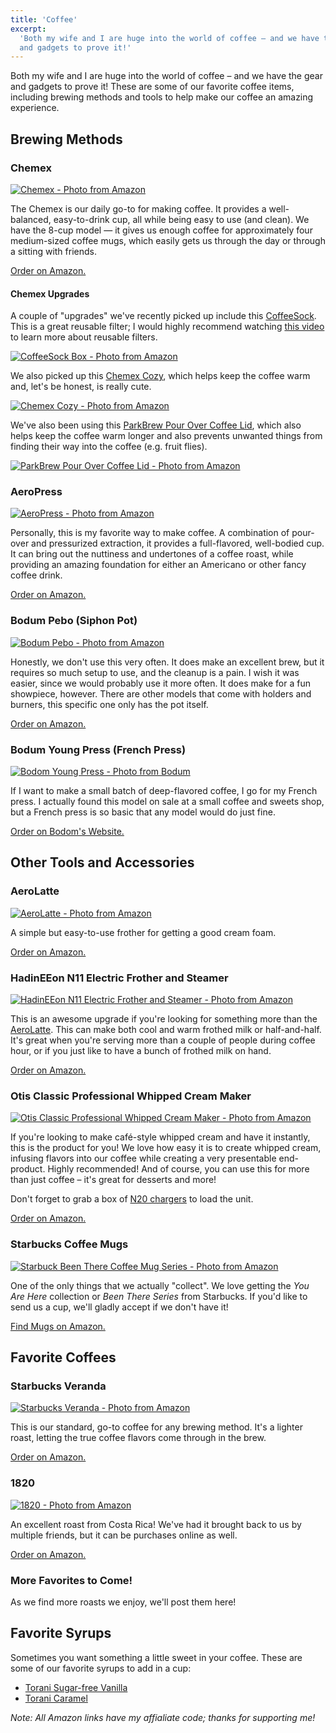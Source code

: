 ```yaml
---
title: 'Coffee'
excerpt:
  'Both my wife and I are huge into the world of coffee – and we have the gear
  and gadgets to prove it!'
---
```


Both my wife and I are huge into the world of coffee – and we have the gear and
gadgets to prove it! These are some of our favorite coffee items, including
brewing methods and tools to help make our coffee an amazing experience.

## Brewing Methods

### Chemex

[![Chemex - Photo from Amazon](https://images-na.ssl-images-amazon.com/images/I/61nAcf7AgpL._AC_SL1000_.jpg)](https://amzn.to/3aZHcKI)

The Chemex is our daily go-to for making coffee. It provides a well-balanced,
easy-to-drink cup, all while being easy to use (and clean). We have the 8-cup
model — it gives us enough coffee for approximately four medium-sized coffee
mugs, which easily gets us through the day or through a sitting with friends.

[Order on Amazon.](https://amzn.to/3aZHcKI)

#### Chemex Upgrades

A couple of "upgrades" we've recently picked up include this
[CoffeeSock](https://amzn.to/3fThIjX). This is a great reusable filter; I would
highly recommend watching [this video](https://youtu.be/dr_I3ZVKKb4) to learn
more about reusable filters.

[![CoffeeSock Box - Photo from Amazon](https://images-na.ssl-images-amazon.com/images/I/91aTUKGnXzL._AC_SL1500_.jpg)](https://amzn.to/3fThIjX)

We also picked up this [Chemex Cozy](https://amzn.to/3fZaVFp), which helps keep
the coffee warm and, let's be honest, is really cute.

[![Chemex Cozy - Photo from Amazon](https://images-na.ssl-images-amazon.com/images/I/819l%2BVYCulL._AC_SL1500_.jpg)](https://amzn.to/3fZaVFp)

We've also been using this
[ParkBrew Pour Over Coffee Lid](https://amzn.to/3dCWAgF), which also helps keep
the coffee warm longer and also prevents unwanted things from finding their way
into the coffee (e.g. fruit flies).

[![ParkBrew Pour Over Coffee Lid - Photo from Amazon](https://images-na.ssl-images-amazon.com/images/I/616blTa63bL._AC_SL1500_.jpg)](https://amzn.to/3dCWAgF)

### AeroPress

[![AeroPress - Photo from Amazon](https://images-na.ssl-images-amazon.com/images/I/71iwythG2qL._AC_SL1500_.jpg)](https://amzn.to/3edGprk)

Personally, this is my favorite way to make coffee. A combination of pour-over
and pressurized extraction, it provides a full-flavored, well-bodied cup. It can
bring out the nuttiness and undertones of a coffee roast, while providing an
amazing foundation for either an Americano or other fancy coffee drink.

[Order on Amazon.](https://amzn.to/3edGprk)

### Bodum Pebo (Siphon Pot)

[![Bodum Pebo - Photo from Amazon](https://images-na.ssl-images-amazon.com/images/I/416TQMQDP6L._AC_.jpg)](https://amzn.to/3b4eCYv)

Honestly, we don't use this very often. It does make an excellent brew, but it
requires so much setup to use, and the cleanup is a pain. I wish it was easier,
since we would probably use it more often. It does make for a fun showpiece,
however. There are other models that come with holders and burners, this
specific one only has the pot itself.

[Order on Amazon.](https://amzn.to/3b4eCYv)

### Bodum Young Press (French Press)

[![Bodom Young Press - Photo from Bodum](https://d9pl0lig74xnv.cloudfront.net/catalog/product/cache/eef16fc6598971ae8e58d2d4f7941eac/b/_/b_10096_364_a_1.jpg)](https://www.bodum.com/us/en/10096-364us4-young-press)

If I want to make a small batch of deep-flavored coffee, I go for my French
press. I actually found this model on sale at a small coffee and sweets shop,
but a French press is so basic that any model would do just fine.

[Order on Bodom's Website.](https://www.bodum.com/us/en/10096-364us4-young-press)

## Other Tools and Accessories

### AeroLatte

[![AeroLatte - Photo from Amazon](https://images-na.ssl-images-amazon.com/images/I/51uq2JgwJlL._AC_SL1500_.jpg)](https://amzn.to/34rR8de)

A simple but easy-to-use frother for getting a good cream foam.

[Order on Amazon.](https://amzn.to/34rR8de)

### HadinEEon N11 Electric Frother and Steamer

[![HadinEEon N11 Electric Frother and Steamer - Photo from Amazon](https://images-na.ssl-images-amazon.com/images/I/51zGm1VqQsL._AC_SL1001_.jpg)](https://amzn.to/385EEdm)

This is an awesome upgrade if you're looking for something more than the
[AeroLatte](https://amzn.to/34rR8de). This can make both cool and warm frothed
milk or half-and-half. It's great when you're serving more than a couple of
people during coffee hour, or if you just like to have a bunch of frothed milk
on hand.

[Order on Amazon.](https://amzn.to/385EEdm)

### Otis Classic Professional Whipped Cream Maker

[![Otis Classic Professional Whipped Cream Maker - Photo from Amazon](https://images-na.ssl-images-amazon.com/images/I/81SUmYUxd2L._AC_SL1500_.jpg)](https://amzn.to/2YsAb0Z)

If you're looking to make café-style whipped cream and have it instantly, this
is the product for you! We love how easy it is to create whipped cream, infusing
flavors into our coffee while creating a very presentable end-product. Highly
recommended! And of course, you can use this for more than just coffee – it's
great for desserts and more!

Don't forget to grab a box of [N20 chargers](https://amzn.to/2NqoykV) to load
the unit.

[Order on Amazon.](https://amzn.to/2YsAb0Z)

### Starbucks Coffee Mugs

[![Starbuck Been There Coffee Mug Series - Photo from Amazon](https://images-na.ssl-images-amazon.com/images/I/81HKEl0MHxL._AC_SL1500_.jpg)](https://amzn.to/3c8BPZK)

One of the only things that we actually "collect". We love getting the _You Are
Here_ collection or _Been There Series_ from Starbucks. If you'd like to send us
a cup, we'll gladly accept if we don't have it!

[Find Mugs on Amazon.](https://amzn.to/3c8BPZK)

## Favorite Coffees

### Starbucks Veranda

[![Starbucks Veranda - Photo from Amazon](https://images-na.ssl-images-amazon.com/images/I/81xyGicE2XL._SL1500_.jpg)](https://amzn.to/2JZGlxH)

This is our standard, go-to coffee for any brewing method. It's a lighter roast,
letting the true coffee flavors come through in the brew.

[Order on Amazon.](https://amzn.to/2JZGlxH)

### 1820

[![1820 - Photo from Amazon](https://images-na.ssl-images-amazon.com/images/I/71QiwmgWT2L._SL1500_.jpg)](https://amzn.to/2V237eH)

An excellent roast from Costa Rica! We've had it brought back to us by multiple
friends, but it can be purchases online as well.

[Order on Amazon.](https://amzn.to/2V237eH)

### More Favorites to Come!

As we find more roasts we enjoy, we'll post them here!

## Favorite Syrups

Sometimes you want something a little sweet in your coffee. These are some of
our favorite syrups to add in a cup:

- [Torani Sugar-free Vanilla](https://amzn.to/2Vh0oge)
- [Torani Caramel](https://amzn.to/34qYQoa)

_Note: All Amazon links have my affialiate code; thanks for supporting me!_
